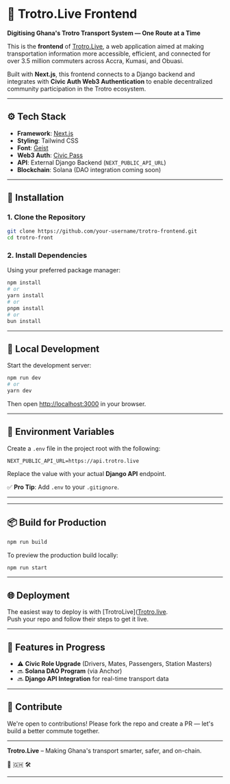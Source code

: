 # 🚐 Trotro.Live Frontend

**Digitising Ghana's Trotro Transport System — One Route at a Time**

This is the **frontend** of [Trotro.Live]([https://trotroweb3.onrender.com/]), a web application aimed at making transportation information more accessible, efficient, and connected for over 3.5 million commuters across Accra, Kumasi, and Obuasi.

Built with **Next.js**, this frontend connects to a Django backend and integrates with **Civic Auth Web3 Authentication** to enable decentralized community participation in the Trotro ecosystem.

---

## ⚙️ Tech Stack

- **Framework**: [Next.js](https://nextjs.org)
- **Styling**: Tailwind CSS
- **Font**: [Geist](https://vercel.com/font)
- **Web3 Auth**: [Civic Pass](https://www.civic.com/)
- **API**: External Django Backend (`NEXT_PUBLIC_API_URL`)
- **Blockchain**: Solana (DAO integration coming soon)

---

## 🚀 Installation

### 1. Clone the Repository

```bash
git clone https://github.com/your-username/trotro-frontend.git
cd trotro-front
```

### 2. Install Dependencies

Using your preferred package manager:

```bash
npm install
# or
yarn install
# or
pnpm install
# or
bun install
```

---

## 🧪 Local Development

Start the development server:

```bash
npm run dev
# or
yarn dev
```

Then open [http://localhost:3000](http://localhost:3000) in your browser.

---

## 🔐 Environment Variables

Create a `.env` file in the project root with the following:

```env
NEXT_PUBLIC_API_URL=https://api.trotro.live
```

Replace the value with your actual **Django API** endpoint.

✅ **Pro Tip**: Add `.env` to your `.gitignore`.

---

---

## 📦 Build for Production

```bash
npm run build
```

To preview the production build locally:

```bash
npm run start
```

---

## 🌐 Deployment

The easiest way to deploy is with [TrotroLive]([Trotro.live](https://trotroweb3.onrender.com/).  
Push your repo and follow their steps to get it live.

---

## 📌 Features in Progress

- ⚠️ **Civic Role Upgrade** (Drivers, Mates, Passengers, Station Masters)
- 🔜 **Solana DAO Program** (via Anchor)
- 🔜 **Django API Integration** for real-time transport data

---

## 👐 Contribute

We're open to contributions! Please fork the repo and create a PR — let's build a better commute together.

---

**Trotro.Live** – Making Ghana's transport smarter, safer, and on-chain.

🚌 🇬🇭 🛠️

---

